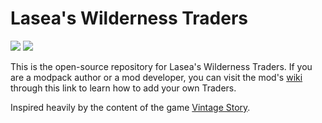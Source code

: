 # Lasea's Wilderness Traders
<a href="https://github.com/RainLasea/Lasea-s-Wilderness-Traders/blob/main/LICENSE"><img src="https://img.shields.io/badge/LGPL v2.1 LICENSE-green"></a>
<img src="https://img.shields.io/badge/For_MC-1.20.1-orange">

This is the open-source repository for Lasea's Wilderness Traders.
If you are a modpack author or a mod developer, you can visit the mod's [wiki](https://github.com/RainLasea/Lasea-s-Wilderness-Traders/wiki) through this link to learn how to add your own Traders.

Inspired heavily by the content of the game [Vintage Story](https://www.vintagestory.at/).